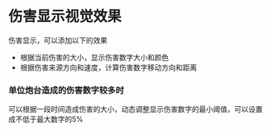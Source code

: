 # 伤害显示视觉效果
伤害显示，可以添加以下的效果  
- 根据当前伤害的大小，显示伤害数字大小和颜色  
- 根据伤害来源方向和速度，计算伤害数字移动方向和距离

### 单位炮台造成的伤害数字较多时
可以根据一段时间造成伤害的大小，动态调整显示伤害数字的最小阈值，可以设置成不低于最大数字的5%